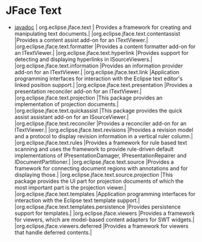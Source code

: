 # JFace Text
- [javadoc](https://javadoc.scijava.org/Eclipse/org/eclipse/jface/text/package-summary.html)
| org.eclipse.jface.text 	| Provides a framework for creating and manipulating text documents.|
|org.eclipse.jface.text.contentassist 	|Provides a content assist add-on for an ITextViewer.|
|org.eclipse.jface.text.formatter 	|Provides a content formatter add-on for an ITextViewer.|
|org.eclipse.jface.text.hyperlink 	|Provides support for detecting and displaying hyperlinks in ISourceViewers.|
|org.eclipse.jface.text.information 	|Provides an information provider add-on for an ITextViewer.|
|org.eclipse.jface.text.link 	|Application programming interfaces for interaction with the Eclipse text editor's linked position support.|
|org.eclipse.jface.text.presentation 	|Provides a presentation reconciler add-on for an ITextViewer.|
|org.eclipse.jface.text.projection 	|This package provides an implementation of projection documents.|
|org.eclipse.jface.text.quickassist 	|This package provides the quick assist assistant add-on for an ISourceViewer.|
|org.eclipse.jface.text.reconciler 	|Provides a reconciler add-on for an ITextViewer.|
|org.eclipse.jface.text.revisions 	|Provides a revision model and a protocol to display revision information in a vertical ruler column.|
|org.eclipse.jface.text.rules 	|Provides a framework for rule based text scanning and uses the framework to provide rule-driven default implementations of IPresentationDamager, IPresentationRepairer and IDocumentPartitioner.|
|org.eclipse.jface.text.source 	|Provides a framework for connecting document regions with annotations and for displaying those.|
|org.eclipse.jface.text.source.projection 	|This package provides the UI part for projection documents of which the most important part is the projection viewer.|
|org.eclipse.jface.text.templates 	|Application programming interfaces for interaction with the Eclipse text template support.|
|org.eclipse.jface.text.templates.persistence 	|Provides persistence support for templates.|
|org.eclipse.jface.viewers 	|Provides a framework for viewers, which are model-based content adapters for SWT widgets.|
|org.eclipse.jface.viewers.deferred 	|Provides a framework for viewers that handle deferred contents.|
